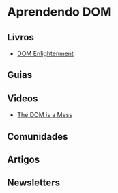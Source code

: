 # Aprendendo DOM

## Livros
* [DOM Enlightenment](http://shop.oreilly.com/product/0636920027690.do)

## Guias

## Videos
* [The DOM is a Mess](http://www.youtube.com/watch?v=dgI52y27O_I)

## Comunidades

## Artigos

## Newsletters
